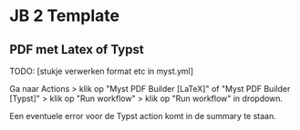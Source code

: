 # JB 2 Template

## PDF met Latex of Typst 

TODO: [stukje verwerken format etc in myst.yml]

Ga naar Actions > klik op "Myst PDF Builder [LaTeX]" of "Myst PDF Builder [Typst]" > klik op "Run workflow" > klik op "Run workflow" in dropdown.

Een eventuele error voor de Typst action komt in de summary te staan. 
